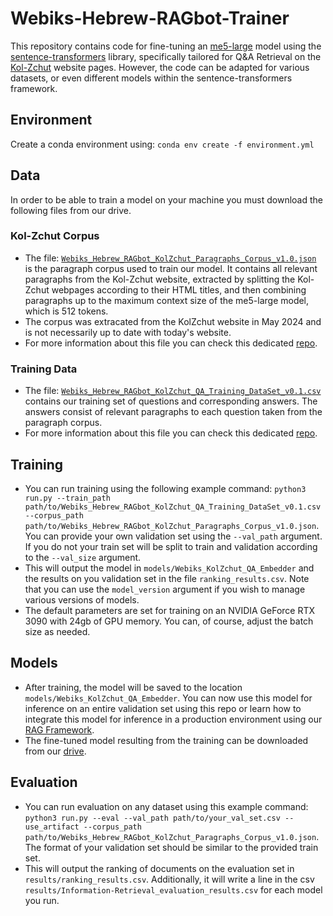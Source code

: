 # Webiks-Hebrew-RAGbot-Trainer

This repository contains code for fine-tuning an [me5-large](https://huggingface.co/intfloat/multilingual-e5-large) model using the [sentence-transformers](https://huggingface.co/sentence-transformers) library, specifically tailored for Q\&A Retrieval on the [Kol-Zchut](http://kolzchut.org.il/) website pages. However, the code can be adapted for various datasets, or even different models within the sentence-transformers framework.      

## Environment

Create a conda environment using: `conda env create -f environment.yml`

## Data
In order to be able to train a model on your machine you must download the following files from our drive.
### Kol-Zchut Corpus

* The file: [`Webiks_Hebrew_RAGbot_KolZchut_Paragraphs_Corpus_v1.0.json`](https://drive.google.com/file/d/18hAihDl0NlBz4EFubSnN7YMwL4v58qP_/view?usp=drive_link) is the paragraph corpus used to train our model. It contains all relevant paragraphs from the Kol-Zchut website, extracted by splitting the Kol-Zchut webpages according to their HTML titles, and then combining paragraphs up to the maximum context size of the me5-large model, which is 512 tokens.
* The corpus was extracated from the KolZchut website in May 2024 and is not necessarily up to date with today's website.
* For more information about this file you can check this dedicated [repo](https://github.com/NNLP-IL/Webiks-Hebrew-RAGbot-KolZchut-Paragraph-Corpus).

### Training Data

* The file: [`Webiks_Hebrew_RAGbot_KolZchut_QA_Training_DataSet_v0.1.csv`](https://drive.google.com/file/d/18WE5JARjzBkBD9kCd7cTxm1-7XX4-ylG/view?usp=drive_link) contains our training set of questions and corresponding answers. The answers consist of relevant paragraphs to each question taken from the paragraph corpus.
* For more information about this file you can check this dedicated [repo](https://github.com/NNLP-IL/Webiks-Hebrew-RAGbot-KolZchut-QA-Training-DataSet).

## Training

* You can run training using the following example command: `python3 run.py --train_path path/to/Webiks_Hebrew_RAGbot_KolZchut_QA_Training_DataSet_v0.1.csv --corpus_path path/to/Webiks_Hebrew_RAGbot_KolZchut_Paragraphs_Corpus_v1.0.json`. You can provide your own validation set using the `--val_path` argument. If you do not your train set will be split to train and validation according to the `--val_size` argument.  
* This will output the model in `models/Webiks_KolZchut_QA_Embedder` and the results on you validation set in the file `ranking_results.csv`. Note that you can use the `model_version` argument if you wish to manage various versions of models.  
* The default parameters are set for training on an NVIDIA GeForce RTX 3090 with 24gb of GPU memory. You can, of course, adjust the batch size as needed.

## Models

* After training, the model will be saved to the location `models/Webiks_KolZchut_QA_Embedder`. You can now use this model for inference on an entire validation set using this repo or learn how to integrate this model for inference in a production environment using our [RAG Framework](https://github.com/NNLP-IL/Webiks-Hebrew-RAGbot-Demo).  
* The fine-tuned model resulting from the training can be downloaded from our [drive](https://drive.google.com/file/d/1eFAddJWBWDvoid-Gyn6ZT5jPwf-vNPI8/view?usp=drive_link).

## Evaluation

* You can run evaluation on any dataset using this example command: `python3 run.py --eval --val_path path/to/your_val_set.csv --use_artifact --corpus_path path/to/Webiks_Hebrew_RAGbot_KolZchut_Paragraphs_Corpus_v1.0.json`. The format of your validation set should be similar to the provided train set.
* This will output the ranking of documents on the evaluation set in `results/ranking_results.csv`. Additionally, it will write a line in the csv `results/Information-Retrieval_evaluation_results.csv` for each model you run.
